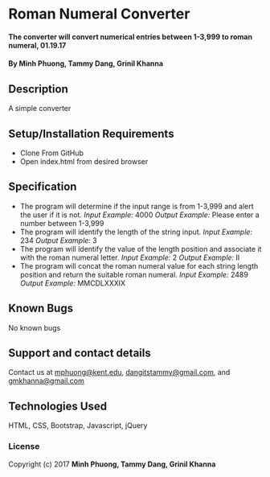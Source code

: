 # Roman Numeral Converter

#### The converter will convert numerical entries between 1-3,999 to roman numeral, 01.19.17

#### By **Minh Phuong, Tammy Dang, Grinil Khanna**

## Description

A simple converter

## Setup/Installation Requirements

* Clone From GitHub
* Open index.html from desired browser

## Specification
* The program will determine if the input range is from 1-3,999 and alert the user
if it is not.
*Input Example:* 4000 
*Output Example:* Please enter a number between 1-3,999
* The program will identify the length of the string input.
*Input Example:* 234
*Output Example:* 3
* The program will identify the value of the length position and associate it with
the roman numeral letter.
*Input Example:* 2
*Output Example:* II
* The program will concat the roman numeral value for each string length position
and return the suitable roman numeral.
*Input Example:* 2489
*Output Example:* MMCDLXXXIX

## Known Bugs

No known bugs

## Support and contact details

Contact us at mphuong@kent.edu, dangitstammy@gmail.com, and gmkhanna@gmail.com

## Technologies Used

HTML, CSS, Bootstrap, Javascript, jQuery

### License

Copyright (c) 2017 **Minh Phuong, Tammy Dang, Grinil Khanna**
